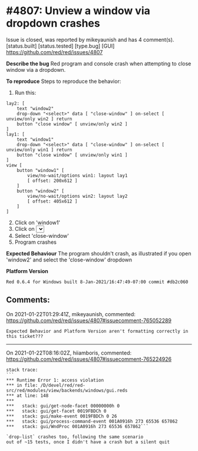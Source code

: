 
#4807: Unview a window via dropdown crashes
================================================================================
Issue is closed, was reported by mikeyaunish and has 4 comment(s).
[status.built] [status.tested] [type.bug] [GUI]
<https://github.com/red/red/issues/4807>

**Describe the bug**
Red program and console crash when attempting to close window via a dropdown.

**To reproduce**
Steps to reproduce the behavior:
1. Run this: 
```
lay2: [
    text "window2" 
    drop-down "<select>" data [ "close-window" ] on-select [ unview/only win2 ] return
    button "close window" [ unview/only win2 ]
]
lay1: [
    text "window1" 
    drop-down "<select>" data [ "close-window" ] on-select [ unview/only win1 ] return
    button "close window" [ unview/only win1 ]
] 
view [
    button "window1" [
        view/no-wait/options win1: layout lay1
        [ offset: 200x612 ]    
    ]        
    button "window2" [
        view/no-wait/options win2: layout lay2
        [ offset: 405x612 ]
    ]
]
```
2. Click on 'window1' 
3. Click on <select> dropdown 
4. Select 'close-window'
5. Program crashes

**Expected Behaviour**
The program shouldn't crash, as illustrated if you open 'window2' and select the 'close-window' dropdown


**Platform Version**

```
Red 0.6.4 for Windows built 8-Jan-2021/16:47:49-07:00 commit #db2c060
```


Comments:
--------------------------------------------------------------------------------

On 2021-01-22T01:29:41Z, mikeyaunish, commented:
<https://github.com/red/red/issues/4807#issuecomment-765052289>

    Expected Behavior and Platform Version aren't formatting correctly in this ticket???

--------------------------------------------------------------------------------

On 2021-01-22T08:16:02Z, hiiamboris, commented:
<https://github.com/red/red/issues/4807#issuecomment-765224926>

    stack trace:
    ```
    *** Runtime Error 1: access violation
    *** in file: /D/devel/red/red-src/red/modules/view/backends/windows/gui.reds
    *** at line: 148
    ***
    ***   stack: gui/get-node-facet 00000000h 0
    ***   stack: gui/get-facet 0019FBDCh 0
    ***   stack: gui/make-event 0019FBDCh 0 26
    ***   stack: gui/process-command-event 001A0916h 273 65536 657862
    ***   stack: gui/WndProc 001A0916h 273 65536 657862```
    
    `drop-list` crashes too, following the same scenario
    out of ~15 tests, once I didn't have a crash but a silent quit

